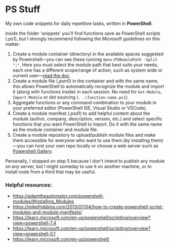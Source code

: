 # PS Stuff
My own code snippets for daily repetitive tasks, written in **PowerShell**.

Inside the folder 'snippets' you'll find functions save as PowerShell scripts (.ps1), but I strongly recommend following the Microsoft guidelines on this matter:
1. Create a module container (directory) in the available spaces suggested by Powershell—you can see these running `$env:PSModulePath -Split ";"`. Here you must select the module path that best suits your needs, each one has a different scope/range of action, such as system wide or current user—[read the doc](https://learn.microsoft.com/en-us/powershell/module/microsoft.powershell.core/about/about_psmodulepath?view=powershell-7.4).
2. Create a module file (.psm1) in the container and with the same name, this allows PowerShell to automatically recognize the module and import it (along with functions inside) in each session. No need for `Get-Module`, `Import-Module` or dot sourcing (`. .\function-name.ps1`).
3. Aggregate functions or any command combination to your module in your preferred editor (PowerShell ISE, Visual Studio or VSCode).
4. Create a module manifest (.psd1) to add helpful content about the module (author, company, description, version, etc.) and select specific functions that you want PowerShell to import. Do it with the same name as the module container and module file.
5. Create a module repository to upload/publish module files and make them accessible for everyone who want to use them (by installing them)—you can host your own repo locally or choose a web server such as [Powershell Gallery](https://www.powershellgallery.com/).

Personally, I stopped on step 5 because I don't intend to publish any module on any server, but I might someday to use it on another machine, or to install code from a third that may be useful.

### Helpful resources:
- https://adamtheautomator.com/powershell-modules/#Installing_Modules
- https://mikefrobbins.com/2013/07/04/how-to-create-powershell-script-modules-and-module-manifests/
- https://learn.microsoft.com/en-us/powershell/scripting/overview?view=powershell-7.4
- https://learn.microsoft.com/en-us/powershell/scripting/overview?view=powershell-5.1
- https://learn.microsoft.com/en-us/powershell/

